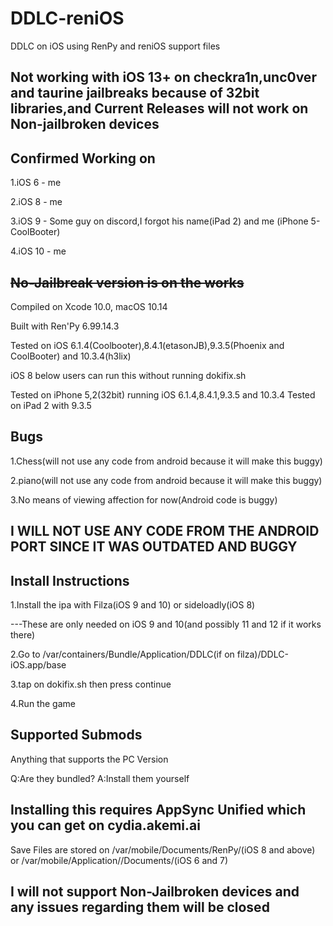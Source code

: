 # DDLC-reniOS
DDLC on iOS using RenPy and reniOS support files

Not working with iOS 13+  on checkra1n,unc0ver and taurine jailbreaks because of 32bit libraries,and Current Releases will not work on Non-jailbroken devices
-- 
Confirmed Working on
--
1.iOS 6 - me

2.iOS 8 - me

3.iOS 9 - Some guy on discord,I forgot his name(iPad 2) and me (iPhone 5-CoolBooter)

4.iOS 10 - me



~~No-Jailbreak version is on the works~~
--
Compiled on Xcode 10.0, macOS 10.14

Built with Ren'Py 6.99.14.3

Tested on iOS 6.1.4(Coolbooter),8.4.1(etasonJB),9.3.5(Phoenix and CoolBooter) and 10.3.4(h3lix)

iOS 8 below users can run this without running dokifix.sh

Tested on iPhone 5,2(32bit) running iOS 6.1.4,8.4.1,9.3.5 and 10.3.4
Tested on iPad 2 with 9.3.5

Bugs
--
1.Chess(will not use any code from android because it will make this buggy)

2.piano(will not use any code from android because it will make this buggy)

3.No means of viewing affection for now(Android code is buggy)

I WILL NOT USE ANY CODE FROM THE ANDROID PORT SINCE IT WAS OUTDATED AND BUGGY
--

  Install Instructions
  --
  1.Install the ipa with Filza(iOS 9 and 10) or sideloadly(iOS 8)
  
  ---These are only needed on iOS 9 and 10(and possibly 11 and 12 if it works there)
  
  2.Go to /var/containers/Bundle/Application/DDLC(if on filza)/DDLC-iOS.app/base
  
  3.tap on dokifix.sh then press continue
  
  4.Run the game
  
Supported Submods
--
Anything that supports the PC Version

Q:Are they bundled?
A:Install them yourself

Installing this requires AppSync Unified which you can get on cydia.akemi.ai
--
  
Save Files are stored on /var/mobile/Documents/RenPy/(iOS 8 and above) or /var/mobile/Application/<uuid>/Documents/(iOS 6 and 7)

I will not support Non-Jailbroken devices and any issues regarding them will be closed
---
